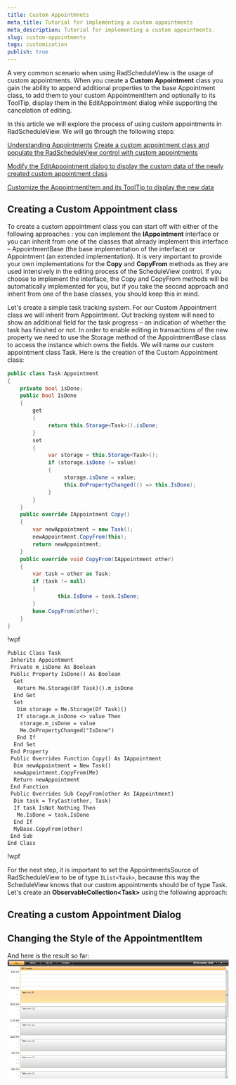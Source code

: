 ```yaml
---
title: Custom Appointmnets
meta_title: Tutorial for implementing a custom appointments
meta_description: Tutorial for implementing a custom appointments.
slug: custom-appointments
tags: customization
publish: true
---
```


A very common scenario when using RadScheduleView is the usage of custom appointments. When you create a **Custom Appointment** class you gain the ability to append additional properties to the base Appointment class, to add them to your custom AppointmentItem and optionally to its ToolTip, display them in the EditAppointment dialog while supporting the cancelation of editing. 

In this article we will explore the process of using custom appointments in RadScheduleView. We will go through the following steps:

[Understanding Appointments]({{slug:understanding-appointments}})
[Create a custom appointment class and populate the RadScheduleView control with custom appointments](#Creating-a-Custom-Appointment-class)

[Modify the EditAppointment dialog to display the custom data of the newly created custom appointment class](#Creating-a-Custom-Appointment-dialog)

[Customize the AppointmentItem and its ToolTip to display the new data](#Changing-the-Style-of-the-AppointmentItem)

## Creating a Custom Appointment class
To create a custom appointment class you can start off with either of the following approaches : you can implement the **IAppointment**  interface or you can inherit from one of the classes that already implement this interface – AppointmentBase (the base implementation of the interface) or Appointment (an extended implementation). It is very important to provide your own implementations for the **Copy** and **CopyFrom** methods as they are used intensively in the editing process of the ScheduleView control. If you choose to implement the interface, the Copy and CopyFrom methods will be automatically implemented for you, but if you take the second approach and inherit from one of the base classes, you should keep this in mind. 

Let's create a simple task tracking system. For our Custom Appointment class we will inherit from Appointment. Out tracking system will need to show an additional field for the task progress – an indication of whether the task has finished or not. In order to enable editing in transactions of the new property we need to use the Storage method of the AppointmentBase class to access the instance which owns the fields. We will name our custom appointment class Task. Here is the creation of the Custom Appointment class: 
```C#
public class Task:Appointment
{
    private bool isDone;
    public bool IsDone
    {
        get
        {
             return this.Storage<Task>().isDone;
        }
        set
        {
             var storage = this.Storage<Task>();
             if (storage.isDone != value)
             {
                  storage.isDone = value;
                  this.OnPropertyChanged(() => this.IsDone);
             }
        }
    }
    public override IAppointment Copy()
    {
        var newAppointment = new Task();
        newAppointment.CopyFrom(this);
        return newAppointment;
    }
    public override void CopyFrom(IAppointment other)
    {
        var task = other as Task;
        if (task != null)
        {
                this.IsDone = task.IsDone;
        }
        base.CopyFrom(other);
    }
}
```

!wpf

```Vb.NET
Public Class Task
 Inherits Appointment
 Private m_isDone As Boolean
 Public Property IsDone() As Boolean
  Get
   Return Me.Storage(Of Task)().m_isDone
  End Get
  Set
   Dim storage = Me.Storage(Of Task)()
   If storage.m_isDone <> value Then
    storage.m_isDone = value
    Me.OnPropertyChanged("IsDone")
   End If
  End Set
 End Property
 Public Overrides Function Copy() As IAppointment
  Dim newAppointment = New Task()
  newAppointment.CopyFrom(Me)
  Return newAppointment
 End Function
 Public Overrides Sub CopyFrom(other As IAppointment)
  Dim task = TryCast(other, Task)
  If task IsNot Nothing Then
   Me.IsDone = task.IsDone
  End If
  MyBase.CopyFrom(other)
 End Sub
End Class
```

!wpf

For the next step, it is important to set the AppointmentsSource of RadScheduleView to be of type `IList<Task>`, because this way the ScheduleView knows that our custom appointments should be of type Task. Let's create an **ObservableCollection\<Task\>** using the following approach: 
## Creating a custom Appointment Dialog
## Changing the Style of the AppointmentItem


And here is the result so far:
![Alt text](../images/custom_appointment1.png "Optional title")

